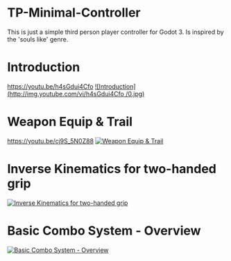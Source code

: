 # TP-Minimal-Controller
This is just a simple third person player controller for Godot 3. Is inspired by the 'souls like' genre.

# Introduction
https://youtu.be/h4sGdui4Cfo
[![Introduction](http://img.youtube.com/vi/h4sGdui4Cfo /0.jpg)](https://youtu.be/h4sGdui4Cfo "Introduction")

# Weapon Equip & Trail
https://youtu.be/cj9S_5N0Z88
[![Weapon Equip & Trail](http://img.youtube.com/vi/cj9S_5N0Z88/0.jpg)](https://youtu.be/cj9S_5N0Z88 "Weapon Equip & Trail")

# Inverse Kinematics for two-handed grip
[![Inverse Kinematics for two-handed grip](http://img.youtube.com/vi/bp0s5EC3dTA/0.jpg)](https://youtu.be/bp0s5EC3dTA "Inverse Kinematics")

# Basic Combo System - Overview
[![Basic Combo System - Overview](http://img.youtube.com/vi/wTeF-hl2IJY/0.jpg)](https://youtu.be/wTeF-hl2IJY "Basic Combo System")
